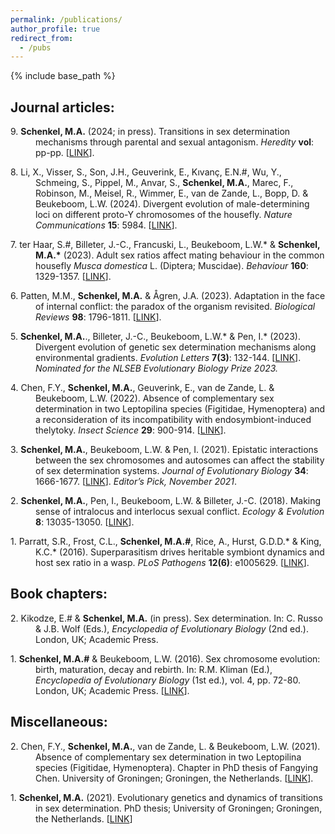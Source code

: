 ```yaml
---
permalink: /publications/
author_profile: true
redirect_from:
  - /pubs
---
```


{% include base_path %}

## Journal articles:
<p style="margin-left: 40px; text-indent: -40px;">
9. <b>Schenkel, M.A.</b> (2024; in press). Transitions in sex determination mechanisms through parental and sexual antagonism. <i>Heredity</i> <b>vol</b>: pp-pp. [<a href="https://doi.org/10.1038/s41437-024-00717-x">LINK</a>].
</p>

<p style="margin-left: 40px; text-indent: -40px;">
8. Li, X., Visser, S., Son, J.H., Geuverink, E., Kıvanç, E.N.#, Wu, Y., Schmeing, S., Pippel, M., Anvar, S., <b>Schenkel, M.A.</b>, Marec, F., Robinson, M., Meisel, R., Wimmer, E., van de Zande, L., Bopp, D. & Beukeboom, L.W. (2024). Divergent evolution of male-determining loci on different proto-Y chromosomes of the housefly. <i>Nature Communications</i> <b>15</b>: 5984. [<a href="https://doi.org/10.1038/s41467-024-50390-1">LINK</a>].
</p>

<p style="margin-left: 40px; text-indent: -40px;">
7. ter Haar, S.#, Billeter, J.-C., Francuski, L., Beukeboom, L.W.* & <b>Schenkel, M.A.*</b> (2023). Adult sex ratios affect mating behaviour in the common housefly <i>Musca domestica</i> L. (Diptera; Muscidae). <i>Behaviour</i> <b>160</b>: 1329-1357. [<a href="https://doi.org/10.1163/1568539X-bja10241">LINK</a>].
</p>

<p style="margin-left: 40px; text-indent: -40px;">
6. Patten, M.M., <b>Schenkel, M.A.</b> & Ågren, J.A. (2023). Adaptation in the face of internal conflict: the paradox of the organism revisited. <i>Biological Reviews</i> <b>98</b>: 1796-1811. [<a href="https://doi.org/10.1111/brv.12983">LINK</a>].
</p>

<p style="margin-left: 40px; text-indent: -40px;">
5. <b>Schenkel, M.A.</b>., Billeter, J.-C., Beukeboom, L.W.* & Pen, I.* (2023). Divergent evolution of genetic sex determination mechanisms along environmental gradients. <i>Evolution Letters</i> <b>7(3)</b>: 132-144. [<a href="https://doi.org/10.1093/evlett/qrad011">LINK</a>]. <i>Nominated for the NLSEB Evolutionary Biology Prize 2023.</i>
</p>

<p style="margin-left: 40px; text-indent: -40px;">
4. Chen, F.Y., <b>Schenkel, M.A.</b>, Geuverink, E., van de Zande, L. & Beukeboom, L.W. (2022). Absence of complementary sex determination in two Leptopilina species (Figitidae, Hymenoptera) and a reconsideration of its incompatibility with endosymbiont-induced thelytoky. <i>Insect Science</i> <b>29</b>: 900-914. [<a href="https://doi.org/10.1111/1744-7917.12969">LINK</a>].
</p>

<p style="margin-left: 40px; text-indent: -40px;">
3. <b>Schenkel, M.A.</b>, Beukeboom, L.W. & Pen, I. (2021). Epistatic interactions between the sex chromosomes and autosomes can affect the stability of sex determination systems. <i>Journal of Evolutionary Biology</i> <b>34</b>: 1666-1677. [<a href="https://doi.org/10.1111/jeb.13939">LINK</a>]. <i>Editor’s Pick, November 2021</i>.
</p>

<p style="margin-left: 40px; text-indent: -40px;">
2. <b>Schenkel, M.A.</b>, Pen, I., Beukeboom, L.W. & Billeter, J.-C. (2018). Making sense of intralocus and interlocus sexual conflict. <i>Ecology & Evolution</i> <b>8</b>: 13035-13050.  [<a href="https://doi.org/10.1002/ece3.4629">LINK</a>].
</p>

<p style="margin-left: 40px; text-indent: -40px;">
1. Parratt, S.R., Frost, C.L., <b>Schenkel, M.A.#</b>, Rice, A., Hurst, G.D.D.* & King, K.C.* (2016). Superparasitism drives heritable symbiont dynamics and host sex ratio in a wasp. <i>PLoS Pathogens</i> <b>12(6)</b>: e1005629.  [<a href="https://doi.org/10.1371/journal.ppat.1005629">LINK</a>].
</p>

## Book chapters:
<p style="margin-left: 40px; text-indent: -40px;">
  2. Kikodze, E.# & <b>Schenkel, M.A.</b> (in press). Sex determination. In: C. Russo & J.B. Wolf (Eds.), <i>Encyclopedia of Evolutionary Biology</i> (2nd ed.). London, UK; Academic Press.
</p>
<p style="margin-left: 40px; text-indent: -40px;">
  1. <b>Schenkel, M.A.#</b> & Beukeboom, L.W. (2016). Sex chromosome evolution: birth, maturation, decay and rebirth. In: R.M. Kliman (Ed.), <i>Encyclopedia of Evolutionary Biology</i> (1st ed.), vol. 4, pp. 72-80. London, UK; Academic Press. [<a href="https://doi.org/10.1016/B978-0-12-800049-6.00147-5">LINK</a>].
</p>



  
## Miscellaneous:
<p style="margin-left: 40px; text-indent: -40px;">
  2. Chen, F.Y., <b>Schenkel, M.A.</b>, van de Zande, L. & Beukeboom, L.W. (2021). Absence of complementary sex determination in two Leptopilina species (Figitidae, Hymenoptera). Chapter in PhD thesis of Fangying Chen. University of Groningen; Groningen, the Netherlands. [<a href="https://doi.org/10.33612/diss.174044388">LINK</a>].
</p>
<p style="margin-left: 40px; text-indent: -40px;">
  1. <b>Schenkel, M.A.</b> (2021). Evolutionary genetics and dynamics of transitions in sex determination. PhD thesis; University of Groningen; Groningen, the Netherlands. [<a href="https://doi.org/10.33612/diss.166344703">LINK</a>]
</p>
